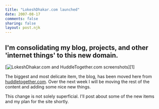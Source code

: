 ```yaml
---
title: "LokeshDhakar.com launched"
date: 2007-08-17
comments: false
sharing: false
layout: post.njk
---
```

<h2 class="post-subtitle">I'm consolidating my blog, projects, and other 'internet things' to this new domain.</h2>

<div class="figure">
  [<img src="/media/posts/lokeshdhakar-dot-com-launched/huddletogether_screenshot.png" alt="LokeshDhakar.com and HuddleTogether.com screenshots" class="diagram-alt" />][1]
</div>

The biggest and most delicate item, the blog, has been moved here from [huddletogether.com][1]. Over the next week I will be moving the rest of the content and adding some nice new things.

 [1]: http://huddletogether.com

This change is not solely superficial. I'll post about some of the new items and my plan for the site shortly.
